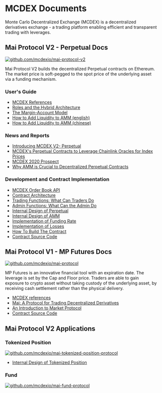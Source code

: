 # MCDEX Documents

Monte Carlo Decentralized Exchange (MCDEX) is a decentralized derivatives exchange - a trading platform enabling efficient and transparent trading with leverages.



## Mai Protocol V2 - Perpetual Docs

[![github.com/mcdexio/mai-protocol-v2](https://img.shields.io/badge/github-mcdexio%2Fmai--protocol--v2-success)](https://github.com/mcdexio/mai-protocol-v2)

Mai Protocol V2 builds the decentralized Perpetual contracts on Ethereum. The market price is soft-pegged to the spot price of the underlying asset via a funding mechanism.

### User's Guide
* [MCDEX References](https://mcdex.io/references/#/en/perpetual)
* [Roles and the Hybrid Architecture](en/perpetual-onchain-and-offchain-architecture.md)
* [The Margin-Account Model](en/margin-account-model.md)
* [How to Add Liquidity to AMM (english)](en/how-to-add-liquidity-to-amm.md)
* [How to Add Liquidity to AMM (chinese)](cn/how-to-add-liquidity-to-amm.md)

### News and Reports
* [Introducing MCDEX V2- Perpetual](https://medium.com/@montecarlodex/introduce-mcdex-v2-perpetual-c97b18ff4e23)
* [MCDEX's Perpetual Contracts to Leverage Chainlink Oracles for Index Prices](https://medium.com/@montecarlodex/mcdexs-perpetual-contracts-to-leverage-chainlink-oracles-for-index-prices-7af84eb319d9)
* [MCDEX 2020 Prospect](https://medium.com/@montecarlodex/mcdex-2020-prospect-b47a74cd94d3)
* [Why AMM is Crucial to Decentralized Perpetual Contracts](https://medium.com/@montecarlodex/why-amm-is-crucial-to-decentralized-perpetual-contracts-70e3159d270d)

### Development and Contract Implementation
* [MCDEX Order Book API](https://mcdex.io/doc/api)
* [Contract Architecture](en/perpetual-architecture.md)
* [Trading Functions: What Can Traders Do](en/perpetual-interfaces.md)
* [Admin Functions: What Can the Admin Do](en/perpetual-admin-functions.md)
* [Internal Design of Perpetual](en/internal-perpetual.md)
* [Internal Design of AMM](en/internal-amm.md)
* [Implementation of Funding Rate](en/internal-amm-funding-rate.md)
* [Implementation of Losses](en/internal-perpetual-losses.md)
* [How To Build The Contract](en/perpetual-deployment.md)
* [Contract Source Code](https://github.com/mcdexio/mai-protocol-v2)




## Mai Protocol V1 - MP Futures Docs

[![github.com/mcdexio/mai-protocol](https://img.shields.io/badge/github-mcdexio%2Fmai--protocol-success)](https://github.com/mcdexio/mai-protocol)

MP Futures is an innovative financial tool with an expiration date. The leverage is set by the Cap and Floor price. Traders are able to gain exposure to crypto asset without taking custody of the underlying asset, by receiving cash settlement rather than the physical delivery.

* [MCDEX references](https://mcdex.io/references/#/en/mp-futures)
* [Mai: A Protocol for Trading Decentralized Derivatives](en/mai.md)
* [An Introduction to Market Protocol](en/market-protocol.md)
* [Contract Source Code](https://github.com/mcdexio/mai-protocol)


## Mai Protocol V2 Applications

### Tokenized Position

[![github.com/mcdexio/mai-tokenized-position-protocol](https://img.shields.io/badge/github-mcdexio%2Fmai--tokenized--position--protocol-success)](https://github.com/mcdexio/mai-tokenized-position-protocol)

* [Internal Design of Tokenized Position](en/internal-tp.md)

### Fund

[![github.com/mcdexio/mai-fund-protocol](https://img.shields.io/badge/github-mcdexio%2Fmai--fund--protocol-success)](https://github.com/mcdexio/mai-fund-protocol)



